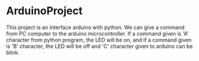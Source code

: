 # ArduinoProject

This project is an interface arduino with python. We can give a command from PC computer to the arduino microcontroller. If a command given is 'A' character from python program, the LED will be on, and if a command given is 'B' character, the LED will be off and 'C' character given to arduino can be blink. 

